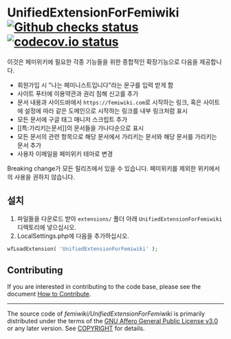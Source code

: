 # UnifiedExtensionForFemiwiki [![Github checks status]][github checks link] [![codecov.io status]][codecov.io link]

이것은 페미위키에 필요한 각종 기능들을 위한 종합적인 확장기능으로 다음을 제공합니다.

- 회원가입 시 "나는 페미니스트입니다"라는 문구를 입력 받게 함
- 사이트 푸터에 이용약관과 권리 침해 신고를 추가
- 문서 내용과 사이드바에서 `https://femiwiki.com`로 시작하는 링크, 혹은 사이트에 설정에 따라 같은 도메인으로 시작하는 링크를 내부 링크처럼 표시
- 모든 문서에 구글 태그 매니저 스크립트 추가
- [[특:가리키는문서]]의 문서들을 가나다순으로 표시
- 모든 문서의 관련 항목으로 해당 문서에서 가리키는 문서와 해당 문서를 가리키는 문서 추가
- 사용자 이메일을 페미위키 테마로 변경

Breaking change가 모든 릴리즈에서 있을 수 있습니다. 페미위키를 제외한 위키에서의 사용을 권하지 않습니다.

## 설치

1. 파일들을 다운로드 받아 `extensions/` 폴더 아래 `UnifiedExtensionForFemiwiki` 디렉토리에 넣으십시오.
2. LocalSettings.php에 다음을 추가하십시오.

```php
wfLoadExtension( 'UnifiedExtensionForFemiwiki' );
```

## Contributing

If you are interested in contributing to the code base, please see the document [How to Contribute].

---

The source code of _femiwiki/UnifiedExtensionForFemiwiki_ is primarily distributed under the terms
of the [GNU Affero General Public License v3.0] or any later version. See
[COPYRIGHT] for details.

[github checks status]: https://badgen.net/github/checks/femiwiki/UnifiedExtensionForFemiwiki
[github checks link]: https://github.com/femiwiki/UnifiedExtensionForFemiwiki/actions
[codecov.io status]: https://badgen.net/codecov/c/github/femiwiki/UnifiedExtensionForFemiwiki
[codecov.io link]: https://codecov.io/gh/femiwiki/UnifiedExtensionForFemiwiki
[how to contribute]: https://github.com/femiwiki/femiwiki/blob/main/how-to-contribute-to-extensions.md
[gnu affero general public license v3.0]: LICENSE
[copyright]: COPYRIGHT
